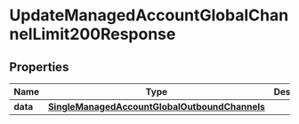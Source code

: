 

# UpdateManagedAccountGlobalChannelLimit200Response


## Properties

| Name | Type | Description | Notes |
|------------ | ------------- | ------------- | -------------|
|**data** | [**SingleManagedAccountGlobalOutboundChannels**](SingleManagedAccountGlobalOutboundChannels.md) |  |  [optional] |



